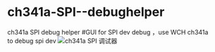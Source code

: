 # ch341a-SPI--debughelper
ch341a SPI debug helper 
#GUI for SPI dev debug ，use WCH ch341a      
to debug spi dev
![ch341a SPI 调试器](https://github.com/ziyaofeng/ch341a-SPI-helper-debug/raw/master/layout.png)
